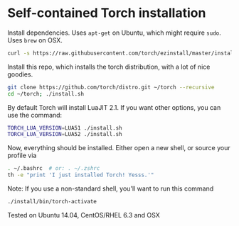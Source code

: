 Self-contained Torch installation
============

Install dependencies. Uses `apt-get` on Ubuntu, which might require `sudo`. Uses `brew` on OSX.
```sh
curl -s https://raw.githubusercontent.com/torch/ezinstall/master/install-deps | bash
```

Install this repo, which installs the torch distribution, with a lot of nice goodies.
```sh
git clone https://github.com/torch/distro.git ~/torch --recursive
cd ~/torch; ./install.sh
```

By default Torch will install LuaJIT 2.1. If you want other options, you can use the command:
```sh
TORCH_LUA_VERSION=LUA51 ./install.sh
TORCH_LUA_VERSION=LUA52 ./install.sh
```

Now, everything should be installed. Either open a new shell, or source your profile via
```sh
. ~/.bashrc  # or: . ~/.zshrc
th -e "print 'I just installed Torch! Yesss.'"
```

Note: If you use a non-standard shell, you'll want to run this command
```sh
./install/bin/torch-activate
```

Tested on Ubuntu 14.04, CentOS/RHEL 6.3 and OSX
